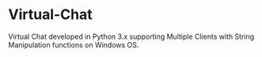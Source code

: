 # Virtual-Chat
Virtual Chat developed in Python 3.x supporting Multiple Clients with String Manipulation functions on Windows OS.
